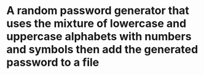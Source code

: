 # A random password generator that uses the mixture of lowercase and uppercase alphabets with numbers and symbols then add the generated password to a file 
